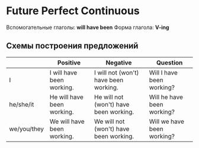 # Future Perfect Continuous

Вспомогательные глаголы: **will have been**
Форма глагола: **V-ing**

## Схемы построения предложений

|             | Positive                   | Negative                               | Question                   |
| ----------- | -------------------------- | -------------------------------------- | -------------------------- |
| I           | I will have been working.  | I will not (won't) have been working.  | Will I have been working?  | 
| he/she/it   | He will have been working. | He will not (won't) have been working. | Will he have been working? |
| we/you/they | We will have been working. | We will not (won't) have been working. | Will we have been working? |

